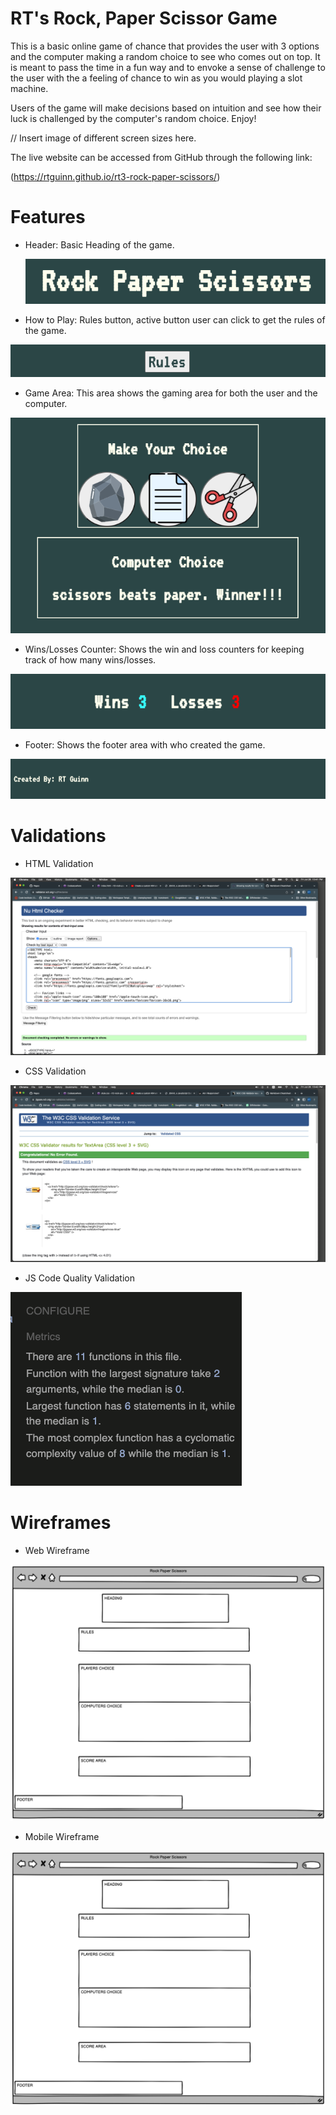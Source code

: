 # RT's Rock, Paper Scissor Game

This is a basic online game of chance that provides the user with 3 options and
the computer making a random choice to see who comes out on top.  It is meant
to pass the time in a fun way and to envoke a sense of challenge to the user
with the a feeling of chance to win as you would playing a slot machine.

Users of the game will make decisions based on intuition and see how their
luck is challenged by the computer's random choice. Enjoy!

// Insert image of different screen sizes here.

The live website can be accessed from GitHub through the following link:

(<https://rtguinn.github.io/rt3-rock-paper-scissors/>)

# Features

- Header: 
 Basic Heading of the game.

  ![plot](/assets/readme_images/header.png)

- How to Play:
  Rules button, active button user can click to get the rules of the game.

![plot](/assets/readme_images/rules.png)

- Game Area:
  This area shows the gaming area for both the user and the computer.

![plot](/assets/readme_images/game-area.png)

- Wins/Losses Counter:
  Shows the win and loss counters for keeping track of how many wins/losses.

![plot](/assets/readme_images/win-loss.png)

- Footer:
  Shows the footer area with who created the game.

![plot](/assets/readme_images/footer.png)

# Validations

- HTML Validation

![plot](/assets/readme_images/HTML-validation.png)


- CSS Validation

![plot](/assets/readme_images/CSS-validation.png)

- JS Code Quality Validation

![plot](/assets/readme_images/JScodeQuality.png)

# Wireframes

- Web Wireframe


![plot](/assets/readme_images/wireframeweb.png)

- Mobile Wireframe

![plot](/assets/readme_images/wireframeweb.png)